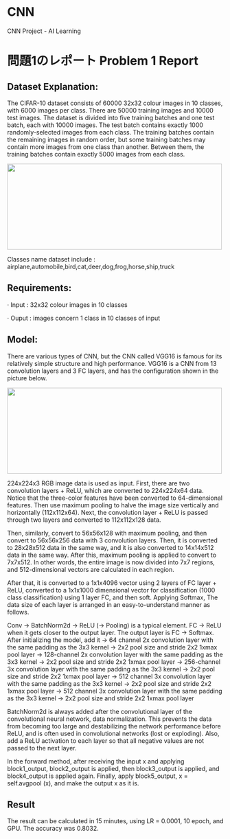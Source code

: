 # CNN
CNN Project - AI Learning

# 問題1のレポート  Problem 1 Report
## Dataset Explanation:
The CIFAR-10 dataset consists of 60000 32x32 colour images in 10 classes, with 6000 images per class. There are 50000 training images and 10000 test images.
The dataset is divided into five training batches and one test batch, each with 10000 images. The test batch contains exactly 1000 randomly-selected images from each class. The training batches contain the remaining images in random order, but some training batches may contain more images from one class than another. Between them, the training batches contain exactly 5000 images from each class.

<img src="https://i0.wp.com/cvml-expertguide.net/wp-content/uploads/2022/03/CIFAR-10.png?fit=484%2C378&ssl=1" width="500" height="200">
 
Classes name dataset include : airplane,automobile,bird,cat,deer,dog,frog,horse,ship,truck
## Requirements:
·	Input : 32x32 colour images in 10 classes

·	Ouput : images concern 1 class in 10 classes of input
## Model:
There are various types of CNN, but the CNN called VGG16 is famous for its relatively simple structure and high performance. VGG16 is a CNN from 13 convolution layers and 3 FC layers, and has the configuration shown in the picture below.

<img src="https://neurohive.io/wp-content/uploads/2018/11/vgg16-1-e1542731207177.png" width="500" height="200">

224x224x3 RGB image data is used as input. First, there are two convolution layers + ReLU, which are converted to 224x224x64 data. Notice that the three-color features have been converted to 64-dimensional features.
Then use maximum pooling to halve the image size vertically and horizontally (112x112x64). Next, the convolution layer + ReLU is passed through two layers and converted to 112x112x128 data. 

Then, similarly, convert to 56x56x128 with maximum pooling, and then convert to 56x56x256 data with 3 convolution layers. Then, it is converted to 28x28x512 data in the same way, and it is also converted to 14x14x512 data in the same way. After this, maximum pooling is applied to convert to 7x7x512. In other words, the entire image is now divided into 7x7 regions, and 512-dimensional vectors are calculated in each region. 

After that, it is converted to a 1x1x4096 vector using 2 layers of FC layer + ReLU, converted to a 1x1x1000 dimensional vector for classification (1000 class classification) using 1 layer FC, and then soft. Applying Softmax, The data size of each layer is arranged in an easy-to-understand manner as follows.

Conv → BatchNorm2d → ReLU (→ Pooling) is a typical element.
    FC → ReLU when it gets closer to the output layer.
    The output layer is FC → Softmax.
    After initializing the model, add it
    → 64 channel 2x convolution layer with the same padding as the 3x3 kernel
    → 2x2 pool size and stride 2x2 1xmax pool layer
    → 128-channel 2x convolution layer with the same padding as the 3x3 kernel
    → 2x2 pool size and stride 2x2 1xmax pool layer
    → 256-channel 3x convolution layer with the same padding as the 3x3 kernel
    → 2x2 pool size and stride 2x2 1xmax pool layer
    → 512 channel 3x convolution layer with the same padding as the 3x3 kernel
    → 2x2 pool size and stride 2x2 1xmax pool layer
    → 512 channel 3x convolution layer with the same padding as the 3x3 kernel
    → 2x2 pool size and stride 2x2 1xmax pool layer
 
BatchNorm2d is always added after the convolutional layer of the convolutional neural network, data normalization. This prevents the data from becoming too large and destabilizing the network performance before ReLU, and is often used in convolutional networks (lost or exploding). Also, add a ReLU activation to each layer so that all negative values are not passed to the next layer.
 
In the forward method, after receiving the input x and applying block1_output, block2_output is applied, then block3_output is applied, and block4_output is applied again. Finally, apply block5_output, x = self.avgpool (x), and make the output x as it is.

## Result
The result can be calculated in 15 minutes, using LR = 0.0001, 10 epoch, and GPU. The accuracy was 0.8032.

